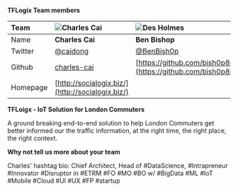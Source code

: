 **TFLogix Team members**

Team | ![Charles Cai](https://avatars2.githubusercontent.com/u/127682?v=3&s=100)  | ![Des Holmes](https://avatars3.githubusercontent.com/u/1517766?v=3&s=100)
:--- | :--- | :---
Name | **Charles Cai** | **Ben Bishop** 
Twitter | [@caidong](https://twitter.com/caidong) | [@BenBish0p](https://twitter.com/BenBish0p) 
Github | [charles-cai](https://github.com/charles-cai) | [https://github.com/bish0p86](https://github.com/bish0p86)
Homepage | [http://socialogix.biz/](http://socialogix.biz/) |  | [https://medium.com/@jjkilpatrick](https://medium.com/@jjkilpatrick)

**TFLoigx - IoT Solution for London Commuters**

A ground breaking end-to-end solution to help London Commuters get better informed our the traffic information, at the right time, the right place, the right context.

**Why not tell us more about your team**

Charles' hashtag bio: Chief Architect, Head of #DataScience, #Intrapreneur #Innovator #Disruptor in #ETRM #FO #MO #BO w/ #BigData #ML #IoT #Mobile #Cloud #UI #UX #FP #startup
